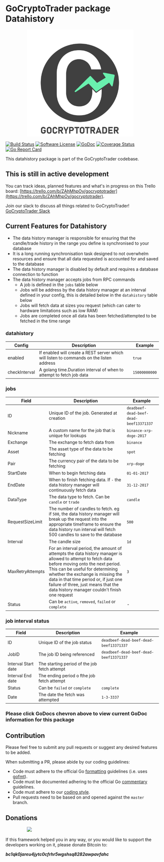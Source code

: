 # GoCryptoTrader package Datahistory

<img src="/common/gctlogo.png?raw=true" width="350px" height="350px" hspace="70">


[![Build Status](https://travis-ci.org/thrasher-corp/gocryptotrader.svg?branch=master)](https://travis-ci.org/thrasher-corp/gocryptotrader)
[![Software License](https://img.shields.io/badge/License-MIT-orange.svg?style=flat-square)](https://github.com/thrasher-corp/gocryptotrader/blob/master/LICENSE)
[![GoDoc](https://godoc.org/github.com/thrasher-corp/gocryptotrader?status.svg)](https://godoc.org/github.com/thrasher-corp/gocryptotrader/engine/datahistory)
[![Coverage Status](http://codecov.io/github/thrasher-corp/gocryptotrader/coverage.svg?branch=master)](http://codecov.io/github/thrasher-corp/gocryptotrader?branch=master)
[![Go Report Card](https://goreportcard.com/badge/github.com/thrasher-corp/gocryptotrader)](https://goreportcard.com/report/github.com/thrasher-corp/gocryptotrader)


This datahistory package is part of the GoCryptoTrader codebase.

## This is still in active development

You can track ideas, planned features and what's in progress on this Trello board: [https://trello.com/b/ZAhMhpOy/gocryptotrader](https://trello.com/b/ZAhMhpOy/gocryptotrader).

Join our slack to discuss all things related to GoCryptoTrader! [GoCryptoTrader Slack](https://join.slack.com/t/gocryptotrader/shared_invite/enQtNTQ5NDAxMjA2Mjc5LTc5ZDE1ZTNiOGM3ZGMyMmY1NTAxYWZhODE0MWM5N2JlZDk1NDU0YTViYzk4NTk3OTRiMDQzNGQ1YTc4YmRlMTk)

## Current Features for Datahistory
+ The data history manager is responsible for ensuring that the candle/trade history in the range you define is synchronised to your database
+ It is a long running synchronisation task designed to not overwhelm resources and ensure that all data requested is accounted for and saved to the database
+ The data history manager is disabled by default and requires a database connection to function
+ The data history manager accepts jobs from RPC commands
  + A job is defined in the `jobs` table below
  + Jobs will be address by the data history manager at an interval defined in your config, this is detailed below in the `datahistory` table below
  + Jobs will fetch data at sizes you request (which can cater to hardware limitations such as low RAM)
  + Jobs are completed once all data has been fetched/attempted to be fetched in the time range


### datahistory

| Config | Description | Example |
| ------ | ----------- | ------- |
| enabled | If enabled will create a REST server which will listen to commands on the listen address | `true` |
| checkInterval | A golang time.Duration interval of when to attempt to fetch job data | `15000000000` |

### jobs

| Field | Description | Example |
| ------ | ----------- | ------- |
| ID | Unique ID of the job. Generated at creation | `deadbeef-dead-beef-dead-beef13371337` |
| Nickname | A custom name for the job that is unique for lookups | `binance-xrp-doge-2017` |
| Exchange | The exchange to fetch data from | `binance` |
| Asset | The asset type of the data to be fetching | `spot` |
| Pair | The currency pair of the data to be fetching | `xrp-doge` |
| StartDate | When to begin fetching data | `01-01-2017` |
| EndDate | When to finish fetching data. If `-` the data history manager will continuously fetch data | `31-12-2017` |
| DataType | The data type to fetch. Can be `candle` or `trade` | `candle` |
| RequestSizeLimit | The number of candles to fetch. eg if `500`, the data history manager will break up the request into the appropriate timeframe to ensure the data history run interval will fetch 500 candles to save to the database | `500` |
| Interval | The candle size | `1d` |
| MaxRetryAttempts | For an interval period, the amount of attempts the data history manager is allowed to attempt to fetch data before moving onto the next period. This can be useful for determining whether the exchange is missing the data in that time period or, if just one failure of three, just means that the data history manager couldn't finish one request | `3` |
| Status | Can be `active`, `removed`, `failed` or `complete` | - |

### job interval status
| Field | Description | Example |
| ------ | ----------- | ------- |
| ID | Unique ID of the job status | `deadbeef-dead-beef-dead-beef13371337` |
| JobID | The job ID being referenced | `deadbeef-dead-beef-dead-beef13371337` |
| Interval Start date | The starting period of the job fetch attempt | |
| Interval End date | The ending period o fthe job fetch attempt | |
| Status | Can be `failed` or `complete` | `complete` |
| Date | The date the fetch was attempted | `1-3-3337` |

### Please click GoDocs chevron above to view current GoDoc information for this package

## Contribution

Please feel free to submit any pull requests or suggest any desired features to be added.

When submitting a PR, please abide by our coding guidelines:

+ Code must adhere to the official Go [formatting](https://golang.org/doc/effective_go.html#formatting) guidelines (i.e. uses [gofmt](https://golang.org/cmd/gofmt/)).
+ Code must be documented adhering to the official Go [commentary](https://golang.org/doc/effective_go.html#commentary) guidelines.
+ Code must adhere to our [coding style](https://github.com/thrasher-corp/gocryptotrader/blob/master/doc/coding_style.md).
+ Pull requests need to be based on and opened against the `master` branch.

## Donations

<img src="https://github.com/thrasher-corp/gocryptotrader/blob/master/web/src/assets/donate.png?raw=true" hspace="70">

If this framework helped you in any way, or you would like to support the developers working on it, please donate Bitcoin to:

***bc1qk0jareu4jytc0cfrhr5wgshsq8282awpavfahc***
